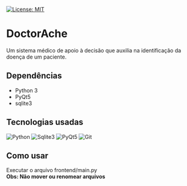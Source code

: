 [![License: MIT](https://img.shields.io/badge/License-MIT-green.svg)](https://opensource.org/licenses/MIT)

# DoctorAche
Um sistema médico de apoio à decisão que auxilia na identificação da doença de um paciente.

## Dependências
- Python 3
- PyQt5
- sqlite3

## Tecnologias usadas  
![Python](https://www.python.org/static/opengraph-icon-200x200.png)
![Sqlite3](https://www.vectorlogo.zone/logos/sqlite/sqlite-card.png)
![PyQt5](https://upload.wikimedia.org/wikipedia/commons/thumb/e/e6/Python_and_Qt.svg/320px-Python_and_Qt.svg.png)
![Git](https://abas.github.io/asset/git-type.sh.png)

## Como usar
Executar o arquivo frontend/main.py   
**Obs: Não mover ou renomear arquivos**
